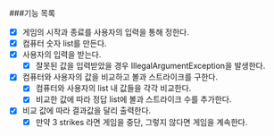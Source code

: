 ###기능 목록
- [x] 게임의 시작과 종료를 사용자의 입력을 통해 정한다.
- [x] 컴퓨터 숫자 list를 만든다.
- [x] 사용자의 입력을 받는다.
    - [x] 잘못된 값을 입력받았을 경우 IllegalArgumentException을 발생한다.
- [x] 컴퓨터와 사용자의 값을 비교하고 볼과 스트라이크를 구한다. 
    - [x] 컴퓨터와 사용자의 list 내 값들을 각각 비교한다.
    - [x] 비교한 값에 따라 정답 list에 볼과 스트라이크 수를 추가한다.
- [x] 비교 값에 따라 결과값을 달리 출력한다.
    - [x] 만약 3 strikes 라면 게임을 중단, 그렇지 않다면 게임을 계속한다.